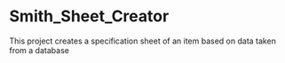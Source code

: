 # Smith_Sheet_Creator
This project creates a specification sheet of an item based on data taken from a database
